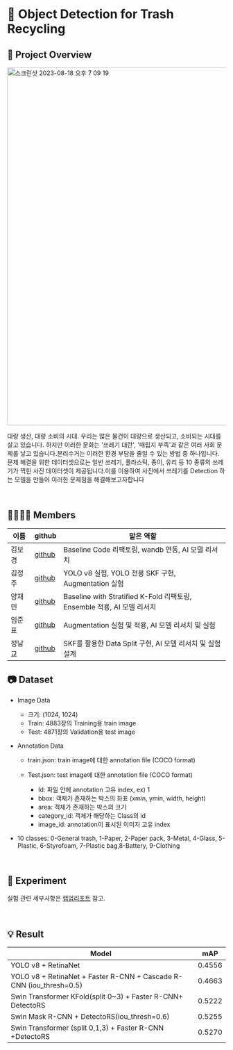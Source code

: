# 🚯 Object Detection for Trash Recycling


## 🔎 Project Overview

<img width="824" alt="스크린샷 2023-08-18 오후 7 09 19" src="https://github.com/Yang-jaemin/Object-Detection-for-Trash-Recycling/assets/108872973/e6503db7-71b1-491f-bad1-c40eb5280d9c">



대량 생산, 대량 소비의 시대. 우리는 많은 물건이 대량으로 생산되고, 소비되는 시대를 살고 있습니다. 하지만 이러한 문화는 '쓰레기 대란', '매립지 부족'과 같은 여러 사회 문제를 낳고 있습니다.분리수거는 이러한 환경 부담을 줄일 수 있는 방법 중 하나입니다. 문제 해결을 위한 데이터셋으로는 일반 쓰레기, 플라스틱, 종이, 유리 등 10 종류의 쓰레기가 찍힌 사진 데이터셋이 제공됩니다.이를 이용하여 사진에서 쓰레기를 Detection 하는 모델을 만들어 이러한 문제점을 해결해보고자합니다

<br/>

## 👨‍👨‍👧‍👦 Members


| 이름          | github                                    | 맡은 역할                                                    |
| ------------- | ----------------------------------------- | ------------------------------------------------------------ |
| 김보경 &nbsp; | [github](https://github.com/bogeoung)     | Baseline Code 리팩토링, wandb 연동, AI 모델 리서치           |
| 김정주        | [github](https://github.com/Kim-Jeong-Ju) | YOLO v8 실험, YOLO 전용 SKF 구현, Augmentation 실험          |
| 양재민        | [github](https://github.com/Yang-jaemin)  | Baseline with Stratified K-Fold 리팩토링, Ensemble 적용, AI 모델 리서치 |
| 임준표        | [github](https://github.com/anonlim)      | Augmentation 실험 및 적용, AI 모델 리서치 및 실험            |
| 정남교        | [github](https://github.com/jnamq97)      | SKF를 활용한 Data Split 구현, AI 모델 리서치 및 실험 설계    |

## 📷 Dataset


- Image Data

  - 크기: (1024, 1024)
  - Train: 4883장의 Training용 train image
  - Test: 4871장의 Validation용 test image 
- Annotation Data

  - train.json: train image에 대한 annotation file (COCO format)
  - Test.json: test image에 대한 annotation file (COCO format)

    - Id: 파일 안에 annotation 고유 index, ex) 1
    - bbox: 객체가 존재하는 박스의 좌표 (xmin, ymin, width, height)
    - area: 객체가 존재하는 박스의 크기
    - category_id: 객체가 해당하는 Class의 id
    - image_id: annotation이 표시된 이미지 고유 index


- 10 classes: 0-General trash, 1-Paper, 2-Paper pack, 3-Metal, 4-Glass, 5-Plastic, 6-Styrofoam, 7-Plastic bag,8-Battery, 9-Clothing

<br/>

## 📎 Experiment

실험 관련 세부사항은 [랩업리포트](Lv2_Object_Detection_WrapUp_jaemin.pdf) 참고.

<br/>

## 💡 Result

| Model                                                        | mAP    |
| ------------------------------------------------------------ | ------ |
| YOLO v8 + RetinaNet                                          | 0.4556 |
| YOLO v8 + RetinaNet + Faster R-CNN + Cascade R-CNN (iou_thresh=0.5) | 0.4663 |
| Swin Transformer KFold(split 0~3) + Faster R-CNN+ DetectoRS  | 0.5222 |
| Swin Mask R-CNN + DetectoRS(iou_thresh=0.6)                  | 0.5255 |
| Swin Transformer (split 0,1,3) + Faster R-CNN +DetectoRS     | 0.5270 |

